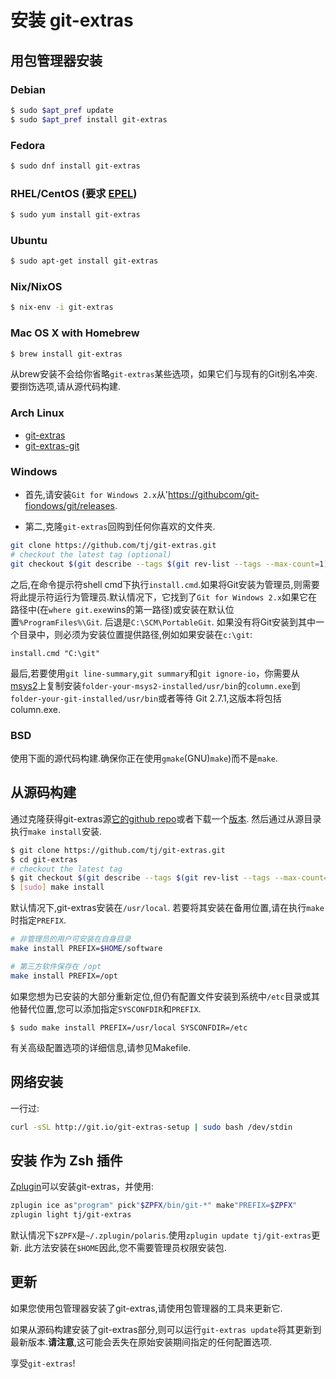 
# 安装 git-extras

## 用包管理器安装

### Debian

```bash
$ sudo $apt_pref update
$ sudo $apt_pref install git-extras
```

### Fedora

```bash
$ sudo dnf install git-extras
```

### RHEL/CentOS (要求 [EPEL](https://fedoraproject.org/wiki/EPEL))

```bash
$ sudo yum install git-extras
```

### Ubuntu

```bash
$ sudo apt-get install git-extras
```

### Nix/NixOS

```bash
$ nix-env -i git-extras
```

### Mac OS X with Homebrew

```bash
$ brew install git-extras
```

从brew安装不会给你省略`git-extras`某些选项，如果它们与现有的Git别名冲突. 要捯饬选项,请从源代码构建.

### Arch Linux

-   [git-extras](https://aur.archlinux.org/packages/git-extras/)
-   [git-extras-git](https://aur.archlinux.org/packages/git-extras-git/)

### Windows

- 首先,请安装`Git for Windows 2.x`从'[https://githubcom/git-fiondows/git/releases](https://github.com/git-for-windows/git/releases').

- 第二,克隆`git-extras`回购到任何你喜欢的文件夹.

```bash
git clone https://github.com/tj/git-extras.git
# checkout the latest tag (optional)
git checkout $(git describe --tags $(git rev-list --tags --max-count=1))
```

之后,在命令提示符shell cmd下执行`install.cmd`.如果将Git安装为管理员,则需要将此提示符运行为管理员.默认情况下，它找到了`Git for Windows 2.x`如果它在路径中(在`where git.exe`wins的第一路径)或安装在默认位置`%ProgramFiles%\Git`. 后退是`C:\SCM\PortableGit`. 如果没有将Git安装到其中一个目录中，则必须为安装位置提供路径,例如如果安装在`c:\git`:

```batch
install.cmd "C:\git"
```

最后,若要使用`git line-summary`,`git summary`和`git ignore-io`，你需要从[msys2][1]上复制安装`folder-your-msys2-installed/usr/bin`的`column.exe`到`folder-your-git-installed/usr/bin`或者等待 Git 2.7.1,这版本将包括column.exe.

### BSD

使用下面的源代码构建.确保你正在使用`gmake`(GNU)`make`)而不是`make`.

## 从源码构建

通过克隆获得git-extras源[它的github repo](https://github.com/tj/git-extras.git)或者下载一个[版本](https://github.com/tj/git-extras/releases). 然后通过从源目录执行`make install`安装.

```bash
$ git clone https://github.com/tj/git-extras.git
$ cd git-extras
# checkout the latest tag
$ git checkout $(git describe --tags $(git rev-list --tags --max-count=1))
$ [sudo] make install
```

默认情况下,git-extras安装在`/usr/local`. 若要将其安装在备用位置,请在执行`make`时指定`PREFIX`.

```bash
# 非管理员的用户可安装在自身目录
make install PREFIX=$HOME/software

# 第三方软件保存在 /opt
make install PREFIX=/opt
```

如果您想为已安装的大部分重新定位,但仍有配置文件安装到系统中`/etc`目录或其他替代位置,您可以添加指定`SYSCONFDIR`和`PREFIX`.

```
$ sudo make install PREFIX=/usr/local SYSCONFDIR=/etc
```

有关高级配置选项的详细信息,请参见Makefile.

## 网络安装

一行过:

```bash
curl -sSL http://git.io/git-extras-setup | sudo bash /dev/stdin
```

## 安装 作为 Zsh 插件

[Zplugin](https://github.com/zdharma/zplugin)可以安装git-extras，并使用:

```zsh
zplugin ice as"program" pick"$ZPFX/bin/git-*" make"PREFIX=$ZPFX"
zplugin light tj/git-extras
```

默认情况下`$ZPFX`是`~/.zplugin/polaris`.使用`zplugin update tj/git-extras`更新. 此方法安装在`$HOME`因此,您不需要管理员权限安装包.

## 更新

如果您使用包管理器安装了git-extras,请使用包管理器的工具来更新它.

如果从源码构建安装了git-extras部分,则可以运行`git-extras update`将其更新到最新版本.**请注意**,这可能会丢失在原始安装期间指定的任何配置选项.

享受`git-extras`!

[1]: http://sourceforge.net/projects/msys2/
